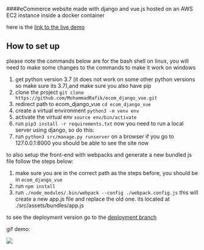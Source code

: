####eCommerce website made with django and vue.js hosted on an AWS EC2 instance inside a docker container

here is the [link to the live demo](https://mohammadrafik.xyz/)

## How to set up
please note the commands below are for the bash shell on linux, you will need to make some changes to the commands to make it work on windows
1. get python version 3.7 (it does not work on some other python versions so make sure its 3.7),and make sure you also have pip
2. clone the project `git clone https://github.com/MohammadRafik/ecom_django_vue.git`
3. redirect path to ecom_django_vue `cd ecom_django_vue`
4. create a virtual environment `python3 -m venv env`
5. activate the virtual env `source env/bin/activate`
6. run `pip3 install -r requirements.txt`
now you need to run a local server using django, so do this:
7. run `python3 src/manage.py runserver`
on a browser if you go to 127.0.0.1:8000 you should be able to see the site now

to also setup the front-end with webpacks and generate a new bundled js file follow the steps below:
1. make sure you are in the correct path as the steps before, you should be in `ecom_django_vue`
2. run `npm install`
3. run `./node_modules/.bin/webpack --config ./webpack.config.js`
this will create a new app.js file and replace the old one. its located at ./src/assets/bundles/app.js

to see the deployment version go to the [deployment branch](https://github.com/MohammadRafik/ecom_django_vue/tree/deployment)

gif demo: 

![](ecom_demo.gif)
